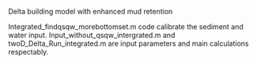 Delta building model with enhanced mud retention

Integrated_findqsqw_morebottomset.m code calibrate the sediment and water input.
Input_without_qsqw_intergrated.m and twoD_Delta_Run_integrated.m are input parameters and main calculations respectably.

